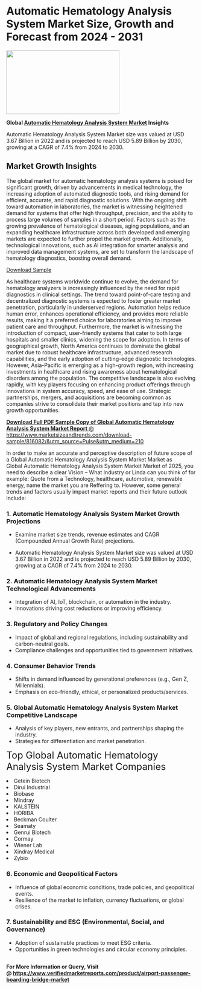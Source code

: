 <H1>Automatic Hematology Analysis System Market Size, Growth and Forecast from 2024 - 2031</H1><img class="aligncenter size-medium wp-image-584254" src="https://thirdeyenews.in/wp-content/uploads/2024/09/Global-Market-Research-300x168.jpeg" alt="" width="300" height="168" /><p><strong>Global&nbsp;<a href="https://www.marketsizeandtrends.com/download-sample/816082/&amp;utm_source=Pulse&amp;utm_medium=210">Automatic Hematology Analysis System Market</a> Insights</strong></p><p>Automatic Hematology Analysis System Market size was valued at USD 3.67 Billion in 2022 and is projected to reach USD 5.89 Billion by 2030, growing at a CAGR of 7.4% from 2024 to 2030.</p><p><h2>Market Growth Insights</h2> The global market for automatic hematology analysis systems is poised for significant growth, driven by advancements in medical technology, the increasing adoption of automated diagnostic tools, and rising demand for efficient, accurate, and rapid diagnostic solutions. With the ongoing shift toward automation in laboratories, the market is witnessing heightened demand for systems that offer high throughput, precision, and the ability to process large volumes of samples in a short period. Factors such as the growing prevalence of hematological diseases, aging populations, and an expanding healthcare infrastructure across both developed and emerging markets are expected to further propel the market growth. Additionally, technological innovations, such as AI integration for smarter analysis and improved data management systems, are set to transform the landscape of hematology diagnostics, boosting overall demand. <p><a href="#">Download Sample</a></p> As healthcare systems worldwide continue to evolve, the demand for hematology analyzers is increasingly influenced by the need for rapid diagnostics in clinical settings. The trend toward point-of-care testing and decentralized diagnostic systems is expected to foster greater market penetration, particularly in underserved regions. Automation helps reduce human error, enhances operational efficiency, and provides more reliable results, making it a preferred choice for laboratories aiming to improve patient care and throughput. Furthermore, the market is witnessing the introduction of compact, user-friendly systems that cater to both large hospitals and smaller clinics, widening the scope for adoption. In terms of geographical growth, North America continues to dominate the global market due to robust healthcare infrastructure, advanced research capabilities, and the early adoption of cutting-edge diagnostic technologies. However, Asia-Pacific is emerging as a high-growth region, with increasing investments in healthcare and rising awareness about hematological disorders among the population. The competitive landscape is also evolving rapidly, with key players focusing on enhancing product offerings through innovations in system accuracy, speed, and ease of use. Strategic partnerships, mergers, and acquisitions are becoming common as companies strive to consolidate their market positions and tap into new growth opportunities. <p><a href="#"></p><p><span class=""><strong>Download Full PDF Sample Copy of Global Automatic Hematology Analysis System Market Report</strong> @ <a href="https://www.marketsizeandtrends.com/download-sample/816082/&amp;utm_source=Pulse&amp;utm_medium=210" target="_blank">https://www.marketsizeandtrends.com/download-sample/816082/&amp;utm_source=Pulse&amp;utm_medium=210</a></span></p><p>In order to make an accurate and perceptive description of future scope of a Global&nbsp;Automatic Hematology Analysis System Market Market as Global&nbsp;Automatic Hematology Analysis System Market Market of 2025, you need to describe a clear Vision &ndash; What Industry or Linda can you think of for example: Quote from a Technology, healthcare, automotive, renewable energy, name the market you are Reffering to. However, some general trends and factors usually impact market reports and their future outlook include:</p><h3>1.&nbsp;<strong>Automatic Hematology Analysis System Market Growth Projections</strong></h3><ul><li>Examine market size trends, revenue estimates and CAGR (Compounded Annual Growth Rate) projections.</li><li><p>Automatic Hematology Analysis System Market size was valued at USD 3.67 Billion in 2022 and is projected to reach USD 5.89 Billion by 2030, growing at a CAGR of 7.4% from 2024 to 2030.</p></li></ul><h3>2.&nbsp;<strong>Automatic Hematology Analysis System Market Technological Advancements</strong></h3><ul><li>Integration of AI, IoT, blockchain, or automation in the industry.</li><li>Innovations driving cost reductions or improving efficiency.</li></ul><h3>3.&nbsp;<strong>Regulatory and Policy Changes</strong></h3><ul><li>Impact of global and regional regulations, including sustainability and carbon-neutral goals.</li><li>Compliance challenges and opportunities tied to government initiatives.</li></ul><h3>4.&nbsp;<strong>Consumer Behavior Trends</strong></h3><ul><li>Shifts in demand influenced by generational preferences (e.g., Gen Z, Millennials).</li><li>Emphasis on eco-friendly, ethical, or personalized products/services.</li></ul><h3>5.&nbsp;<strong>Global Automatic Hematology Analysis System Market Competitive Landscape</strong></h3><ul><li>Analysis of key players, new entrants, and partnerships shaping the industry.</li><li>Strategies for differentiation and market penetration.</li></ul><p data-pm-slice="1 1 []"><span style="color: inherit; font-family: inherit; font-size: 25px;">Top Global Automatic Hematology Analysis System Market Companies</span></p><div class="" data-test-id=""><p><li>Getein Biotech</li><li> Dirui Industrial</li><li> Biobase</li><li> Mindray</li><li> KALSTEIN</li><li> HORIBA</li><li> Beckman Coulter</li><li> Seamaty</li><li> Genrui Biotech</li><li> Cormay</li><li> Wiener Lab</li><li> Xindray Medical</li><li> Zybio</li></p></div><h3>6.&nbsp;<strong>Economic and Geopolitical Factors</strong></h3><ul><li>Influence of global economic conditions, trade policies, and geopolitical events.</li><li>Resilience of the market to inflation, currency fluctuations, or global crises.</li></ul><h3>7.&nbsp;<strong>Sustainability and ESG (Environmental, Social, and Governance)</strong></h3><ul><li>Adoption of sustainable practices to meet ESG criteria.</li><li>Opportunities in green technologies and circular economy principles.</li></ul><h2><strong style="font-size: 14px;">For More Information or Query, Visit @&nbsp;</strong><a style="background-color: #ffffff; font-size: 14px;" href="https://www.marketsizeandtrends.com/report/automatic-hematology-analysis-system-market/" target="_blank">https://www.verifiedmarketreports.com/product/airport-passenger-boarding-bridge-market</a></h2>
